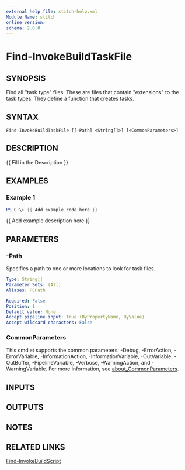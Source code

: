 ```yaml
---
external help file: stitch-help.xml
Module Name: stitch
online version:
schema: 2.0.0
---
```


# Find-InvokeBuildTaskFile

## SYNOPSIS
Find all "task type" files. 
These are files that contain "extensions" to the task types. 
They define a
function that creates tasks.

## SYNTAX

```
Find-InvokeBuildTaskFile [[-Path] <String[]>] [<CommonParameters>]
```

## DESCRIPTION
{{ Fill in the Description }}

## EXAMPLES

### Example 1
```powershell
PS C:\> {{ Add example code here }}
```

{{ Add example description here }}

## PARAMETERS

### -Path
Specifies a path to one or more locations to look for task files.

```yaml
Type: String[]
Parameter Sets: (All)
Aliases: PSPath

Required: False
Position: 1
Default value: None
Accept pipeline input: True (ByPropertyName, ByValue)
Accept wildcard characters: False
```

### CommonParameters
This cmdlet supports the common parameters: -Debug, -ErrorAction, -ErrorVariable, -InformationAction, -InformationVariable, -OutVariable, -OutBuffer, -PipelineVariable, -Verbose, -WarningAction, and -WarningVariable. For more information, see [about_CommonParameters](http://go.microsoft.com/fwlink/?LinkID=113216).

## INPUTS

## OUTPUTS

## NOTES

## RELATED LINKS

[Find-InvokeBuildScript]()

